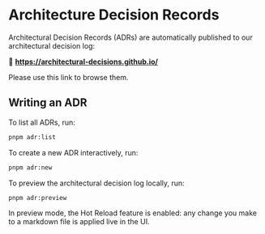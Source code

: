 # Architecture Decision Records

Architectural Decision Records (ADRs) are automatically published to our architectural decision log:

🔗 **<https://architectural-decisions.github.io/>**

Please use this link to browse them.

## Writing an ADR

To list all ADRs, run:

```sh
pnpm adr:list
```

To create a new ADR interactively, run:

```sh
pnpm adr:new
```

To preview the architectural decision log locally, run:

```sh
pnpm adr:preview
```

In preview mode, the Hot Reload feature is enabled: any change you make to a markdown file is applied live in the UI.
